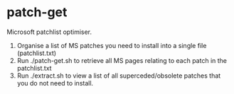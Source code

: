 # patch-get
Microsoft patchlist optimiser.
1. Organise a list of MS patches you need to install into a single file (patchlist.txt)
2. Run ./patch-get.sh to retrieve all MS pages relating to each patch in the patchlist.txt
3. Run ./extract.sh to view a list of all superceded/obsolete patches that you do not need to install.
